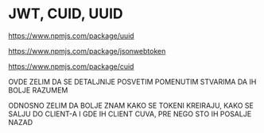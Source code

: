# JWT, CUID, UUID

<https://www.npmjs.com/package/uuid>

<https://www.npmjs.com/package/jsonwebtoken>

<https://www.npmjs.com/package/cuid>

OVDE ZELIM DA SE DETALJNIJE POSVETIM POMENUTIM STVARIMA DA IH BOLJE RAZUMEM

ODNOSNO ZELIM DA BOLJE ZNAM KAKO SE TOKENI KREIRAJU, KAKO SE SALJU DO CLIENT-A I GDE IH CLIENT CUVA, PRE NEGO STO IH POSALJE NAZAD